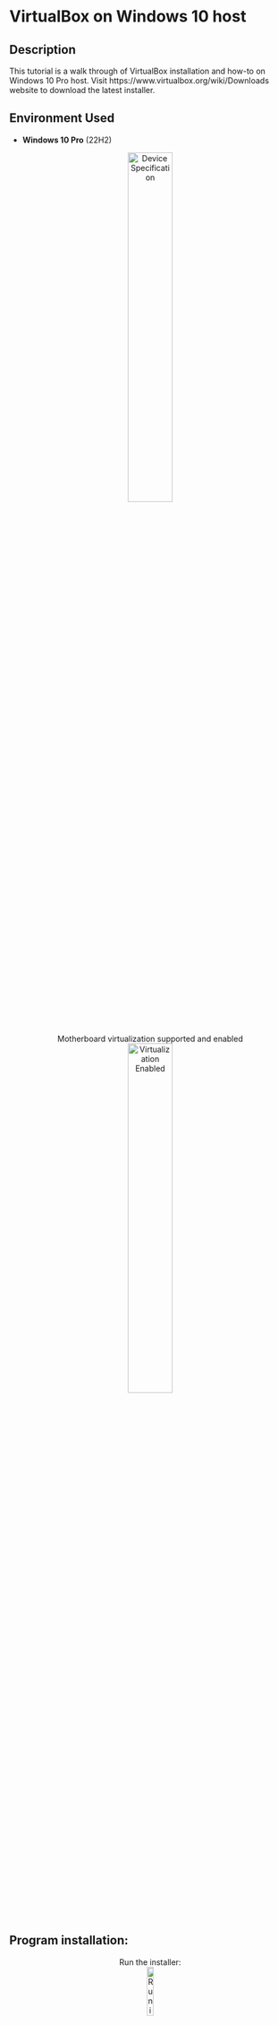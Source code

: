 <h1>VirtualBox on Windows 10 host</h1>

<h2>Description</h2>
This tutorial is a walk through of VirtualBox installation and how-to on Windows 10 Pro host. Visit https://www.virtualbox.org/wiki/Downloads website to download the latest installer.
<br />

<h2>Environment Used</h2>

- <b>Windows 10 Pro</b> (22H2)
<p align="center">
<img src="https://i.imgur.com/ouMoLz0.jpg" height="40%" width="40%" alt="Device Specification"/>
<br/>
<p align="center">
 Motherboard virtualization supported and enabled<br/>
<img src="https://i.imgur.com/SjjO4vV.png" height="40%" width="40%" alt="Virtualization Enabled"/>
<br/>

 
<h2>Program installation:</h2>

<p align="center">
Run the installer:<br/>
<img src="https://i.imgur.com/LjQWujF.png" height="15%" width="15%" alt="Run installer"/>
<br />
Start of installation, click Next button:<br />
<img src="https://i.imgur.com/h0JlwqQ.png" height="40%" width="40%" alt="Run installer"/>
<br />
Click Next button to proceed with default settings:<br />
<img src="https://i.imgur.com/17zI2vT.png" height="40%" width="40%" alt="Run installer"/>
<br />
Click Yes button to install Oracle VM Virtualbox Networking feature:<br />
<img src="https://i.imgur.com/s2LgB3z.png" height="40%" width="40%" alt="Run installer"/>
<br />
Click Yes button to install Python Core dependencies:<br />
<img src="https://i.imgur.com/yRzm7lp.png" height="40%" width="40%" alt="Run installer"/>
<br />
Click Install button to begin the installation:<br />
<img src="https://i.imgur.com/xewkZ42.png" height="40%" width="40%" alt="Run installer"/>
<br />
Let it do it's thing:<br />
<img src="https://i.imgur.com/auTZc1z.png" height="40%" width="40%" alt="Run installer"/>
<br />
Installation is done, Click Finish button to exit the setup wizard:<br />
<img src="https://i.imgur.com/KifDEWM.png" height="40%" width="40%" alt="Run installer"/>
<br />
Virtualbox is ready to host your preferred operating system:<br />
<img src="https://i.imgur.com/wlOPsJz.png" height="60%" width="60%" alt="Run installer"/>
<br />


<h2>Program walk-through:</h2>

<p align="center">
 Now let's host some operating system, in this case we'll try Ubuntu Desktop.
<p align="center">
While Virtualbox is running, Click the New button: <br/>
<img src="https://i.imgur.com/wlOPsJz.png" height="60%" width="60%" alt="Run installer"/>
<br />
<br />
For a Name, will give it *Ubuntu Desktop 22*, Locate the ISO file on the ISO image option, Type is Linux, Version is Ubuntu (64-bit), then click the Next button: <br/>
<img src="https://i.imgur.com/Z9qm9ri.png" height="80%" width="80%" alt="Disk Sanitization Steps"/>
<br />
<br />
Enter the number of passes: <br/>
<img src="https://i.imgur.com/nCIbXbg.png" height="80%" width="80%" alt="Disk Sanitization Steps"/>
<br />
<br />
Confirm your selection:  <br/>
<img src="https://i.imgur.com/cdFHBiU.png" height="80%" width="80%" alt="Disk Sanitization Steps"/>
<br />
<br />
Wait for process to complete (may take some time):  <br/>
<img src="https://i.imgur.com/JL945Ga.png" height="80%" width="80%" alt="Disk Sanitization Steps"/>
<br />
<br />
Sanitization complete:  <br/>
<img src="https://i.imgur.com/K71yaM2.png" height="80%" width="80%" alt="Disk Sanitization Steps"/>
<br />
<br />
Observe the wiped disk:  <br/>
<img src="https://i.imgur.com/AeZkvFQ.png" height="80%" width="80%" alt="Disk Sanitization Steps"/>
</p>

<!--
 ```diff
- text in red
+ text in green
! text in orange
# text in gray
@@ text in purple (and bold)@@
```
--!>
